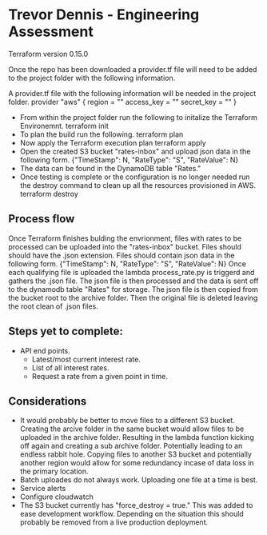 # Trevor Dennis - Engineering Assessment

Terraform version 0.15.0

Once the repo has been downloaded a provider.tf file will need to be added to the project folder with the following information. 

A provider.tf file with the following information will be needed in the project folder.
provider "aws" {
  region     = ""
  access_key = ""
  secret_key = ""
}

* From within the project folder run the following to initalize the Terraform Environemnt.
     terraform init
* To plan the build run the following.
     terraform plan
* Now apply the Terraform execution plan 
     terraform apply
* Open the created S3 bucket "rates-inbox" and upload json data in the following form.
    {"TimeStamp": N, "RateType": "S", "RateValue": N}
* The data can be found in the DynamoDB table "Rates."
* Once testing is complete or the configuration is no longer needed run the destroy command to clean up all the resources provisioned in AWS.
     terraform destroy

## Process flow

Once Terraform finishes bulding the envrionment, files with rates to be processed can be uploaded into the "rates-inbox" bucket. Files should should have the .json extension. Files should contain json data in the following form.
    {"TimeStamp": N, "RateType": "S", "RateValue": N}
Once each qualifying file is uploaded the lambda process_rate.py is triggerd and gathers the .json file. The json file is then processed and the data is sent off to the dynamodb table "Rates" for storage. The json file is then copied from the bucket root to the archive folder. Then the original file is deleted leaving the root clean of .json files.

## Steps yet to complete:
* API end points.
    * Latest/most current interest rate.
    * List of all interest rates.
    * Request a rate from a given point in time.


## Considerations
* It would probably be better to move files to a different S3 bucket. Creating the arcive folder in the same
bucket would allow files to be uploaded in the archive folder. Resulting in the lambda function kicking off again and creating a sub archive folder. Potentially leading to an endless rabbit hole. Copying files to another S3 bucket and potentially another region would allow for some redundancy incase of data loss in the primary location.
* Batch uploades do not always work. Uploading one file at a time is best.
* Service alerts
* Configure cloudwatch 
* The S3 bucket currently has "force_destroy = true." This was added to ease development workflow. Depending on the situation this should probably be removed from a live production deployment.

